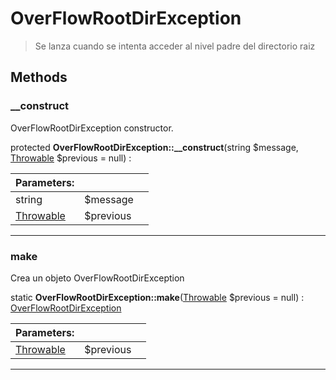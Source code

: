 
                                                                                                                                            
    
# OverFlowRootDirException


> Se lanza cuando se intenta acceder al nivel padre del directorio raiz
>
> 








## Methods

### __construct
OverFlowRootDirException constructor.


protected **OverFlowRootDirException::__construct**(string $message, [Throwable](../../../../Throwable.md) $previous = null) : 


|Parameters: | | |
| --- | --- | --- |
|string |$message |  |
|[Throwable](../../../../Throwable.md) |$previous |  |

---


### make
Crea un objeto OverFlowRootDirException


static **OverFlowRootDirException::make**([Throwable](../../../../Throwable.md) $previous = null) : [OverFlowRootDirException](../../../../OverFlowRootDirException.md)


|Parameters: | | |
| --- | --- | --- |
|[Throwable](../../../../Throwable.md) |$previous |  |

---


                                                                                                                                                                                                                                                                                                                                                                                                            
    
                                                                                                                                                                                                                                                                             
                